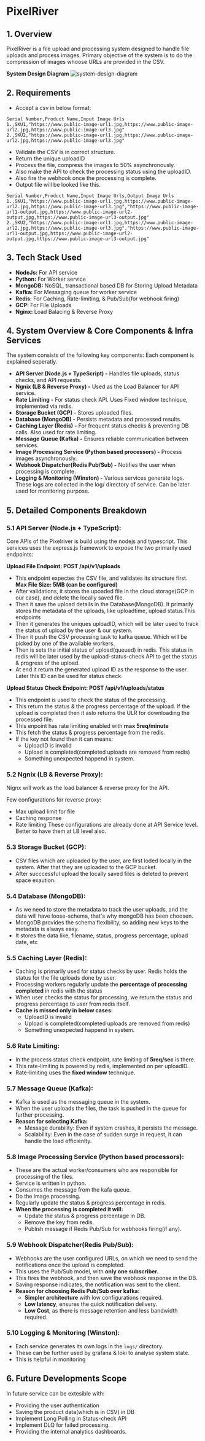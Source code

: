 # PixelRiver

## **1. Overview**

PixelRiver is a file upload and processing system designed to handle file uploads and process images. Primary objective of the system is to do the compression of images whoose URLs are provided in the CSV.

**System Design Diagram**
<img src="https://github.com/chinmayagrawal775/pixelriver/blob/main/pixelriver/system-design.svg?raw=true" alt="system-design-diagram"></img>

## **2. Requirements**

- Accept a csv in below format:

```
Serial Number,Product Name,Input Image Urls
1.,SKU1,"https://www.public-image-url1.jpg,https://www.public-image-url2.jpg,https://www.public-image-url3.jpg"
2.,SKU2,"https://www.public-image-url1.jpg,https://www.public-image-url2.jpg,https://www.public-image-url3.jpg"
```

- Validate the CSV is in correct structure.
- Return the unique uploadID
- Process the file, compress the images to 50% asynchronously.
- Also make the API to check the processing status using the uploadID.
- Also fire the webhook once the processing is complete.
- Output file will be looked like this.

```
Serial Number,Product Name,Input Image Urls,Output Image Urls
1.,SKU1,"https://www.public-image-url1.jpg,https://www.public-image-url2.jpg,https://www.public-image-url3.jpg","https://www.public-image-url1-output.jpg,https://www.public-image-url2-output.jpg,https://www.public-image-url3-output.jpg"
2.,SKU2,"https://www.public-image-url1.jpg,https://www.public-image-url2.jpg,https://www.public-image-url3.jpg","https://www.public-image-url1-output.jpg,https://www.public-image-url2-output.jpg,https://www.public-image-url3-output.jpg"
```

## **3. Tech Stack Used**

- **NodeJs:** For API service
- **Python:** For Worker service
- **MongoDB:** NoSQL, transactional based DB for Storing Upload Metadata
- **Kafka:** For Messaging queue for worker service
- **Redis:** For Caching, Rate-limiting, & Pub/Sub(for webhook firing)
- **GCP:** For File Uploads
- **Nginx:** Load Balacing & Reverse Proxy

## **4. System Overview & Core Components & Infra Services**

The system consists of the following key components: Each component is explained seperatly.

- **API Server (Node.js + TypeScript) -** Handles file uploads, status checks, and API requests.
- **Ngnix (LB & Reverse Proxy) -** Used as the Load Balancer for API service.
- **Rate Limiting -** For status check API. Uses Fixed window technique, implemented via redis.
- **Storage Bucket (GCP) -** Stores uploaded files.
- **Database (MongoDB) -** Persists metadata and processed results.
- **Caching Layer (Redis) -** For frequent status checks & preventing DB calls. Also used for rate limiting.
- **Message Queue (Kafka) -** Ensures reliable communication between services.
- **Image Processing Service (Python based processors) -** Process images asynchronously.
- **Webhook Dispatcher(Redis Pub/Sub) -** Notifies the user when processing is complete.
- **Logging & Monitoring (Winston) -** Various services generate logs. These logs are collected in the log/ directory of service. Can be later used for monitoring purpose.

## **5. Detailed Components Breakdown**

### **5.1 API Server (Node.js + TypeScript):**

Core APIs of the Pixelriver is build using the nodejs and typescript. This services uses the express.js framework to expose the two primarily used endpoints:

**Upload File Endpoint: POST /api/v1/uploads**

- This endpoint expectes the CSV file, and validates its structure first. **Max File Size: 5MB (can be configured)**
- After validations, it stores the upoaded file in the cloud storage(GCP in our case), and delete the locally saved file.
- Then it save the upload details in the Database(MongoDB). It primarily stores the metadata of the uploads, like uploadtime, upload status.This endpoints
- Then it generates the uniques uploadID, which will be later used to track the status of upload by the user & our system.
- Then it push the CSV processing task to kafka queue. Which will be picked by one of the available workers.
- Then is sets the initial status of upload(queued) in redis. This status in redis will be later used by the upload-status-check API to get the status & progress of the upload.
- At end it return the generated upload ID as the response to the user. Later this ID can be used for status check.

**Upload Status Check Endpoint: POST /api/v1/uploads/status**

- This endpoint is used to check the status of the processing.
- This return the status & the progress percentage of the upload. If the upload is completed then it aslo returns the ULR for downloading the processed file.
- This enpoint has rate limiting enabled with **max 5req/minute**
- This fetch the status & progress percentage from the redis.
- If the key not found then it can means:
  - UploadID is invalid
  - Upload is completed(completed uploads are removed from redis)
  - Something unexpected happend in system.

### **5.2 Ngnix (LB & Reverse Proxy):**

Nignx will work as the load balancer & reverse proxy for the API.

Few configurations for reverse proxy:

- Max upload limit for file
- Caching response
- Rate limiting
  These configurations are already done at API Service level. Better to have them at LB level also.

### **5.3 Storage Bucket (GCP):**

- CSV files which are uploaded by the user, are first loded locally in the system. After that they are uploaded to the GCP bucket.
- After succcessful upload the locally saved files is deleted to prevent space exaution.

### **5.4 Database (MongoDB):**

- As we need to store the metadata to track the user uploads, and the data will have loose-schema, that's why mongoDB has been choosen.
- MongoDB provides the schema flexibility, so adding new keys to the metadata is always easy.
- It stores the data like, filename, status, progress percentage, upload date, etc

### **5.5 Caching Layer (Redis):**

- Caching is primarily used for status checks by user. Redis holds the status for the file uploads done by user.
- Processing workers regularly update the **percentage of processing completed** in redis with the status
- When user checks the status for processing, we return the status and progress percentage to user from redis itself.
- **Cache is missed only in below cases:**
  - UploadID is invalid
  - Upload is completed(completed uploads are removed from redis)
  - Something unexpected happend in system.

### **5.6 Rate Limiting:**

- In the process status check endpoint, rate limiting of **5req/sec** is there.
- This rate-limiting is powered by redis, implemented on per uploadID.
- Rate-limiting uses the **fixed window** technique.

### **5.7 Message Queue (Kafka):**

- Kafka is used as the messaging queue in the system.
- When the user uploads the files, the task is pushed in the queue for further processing.
- **Reason for selecting Kafka:**
  - Message durability: Even if system crashes, it persists the message.
  - Scalability: Even in the case of sudden surge in request, it can handle the load efficienlty.

### **5.8 Image Processing Service (Python based processors):**

- These are the actual worker/consumers who are responsible for processing of the files.
- Service is written in python.
- Consumes the message from the kafa queue.
- Do the image processing.
- Regularly update the status & progress percentage in redis.
- **When the processing is completed it will:**
  - Update the status & progress percentage in DB.
  - Remove the key from redis.
  - Publish message if Redis Pub/Sub for webhooks firing(if any).

### **5.9 Webhook Dispatcher(Redis Pub/Sub):**

- Webhooks are the user configured URLs, on which we need to send the notifications once the upload is completed.
- This uses the Pub/Sub model, with **only one subscriber.**
- This fires the webhook, and then save the webhook response in the DB.
- Saving response indicates, the notification was sent to the client.
- **Reason for choosing Redis Pub/Sub over kafka:**
  - **Simpler architecture** with low configurations required.
  - **Low latency**, ensures the quick notification delivery.
  - **Low Cost**, as there is message retention and less bandwidth required.

### **5.10 Logging & Monitoring (Winston):**

- Each service generates its own logs in the `logs/` directory.
- These can be further used by grafana & loki to analyse system state.
- This is helpful in monitoring

## 6. Future Developments Scope

In future service can be extesible with:

- Providing the user authentication
- Saving the product data(which is in CSV) in DB
- Implement Long Polling in Status-check API
- Implement DLQ for failed processing.
- Providing the internal analytics dashboards.
